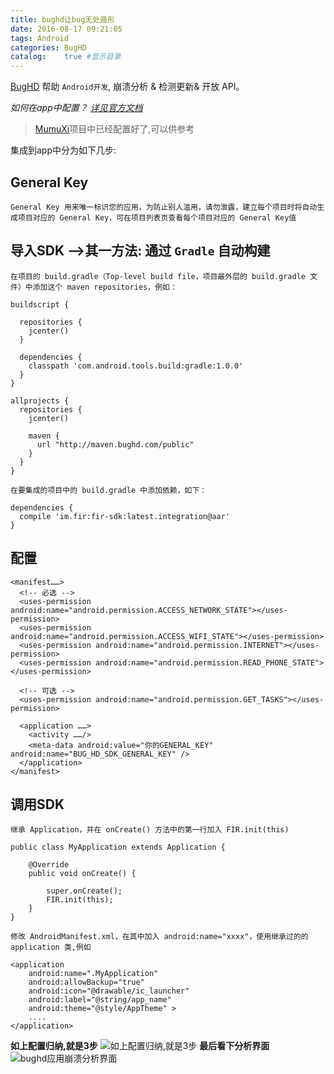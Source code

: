 ```yaml
---
title: bughd让bug无处遁形
date: 2016-08-17 09:21:05
tags: Android
categories: BugHD
catalog:    true #显示目录
---
```


[BugHD](http://bughd.com/product/android) 帮助 `Android开发`, 崩溃分析 & 检测更新& 开放 API。

*如何在app中配置？* [*详见官方文档*](http://bughd.com/doc/android)
>[MumuXi](https://github.com/yangxiaoge/MumuXi)项目中已经配置好了,可以供参考

集成到app中分为如下几步:
<!-- more -->
## General Key
    General Key 用来唯一标识您的应用，为防止别人滥用，请勿泄露，建立每个项目时将自动生成项目对应的 General Key，可在项目列表页查看每个项目对应的 General Key值

## 导入SDK -->其一方法: 通过 `Gradle` 自动构建
    

    在项目的 build.gradle（Top-level build file，项目最外层的 build.gradle 文件）中添加这个 maven repositories，例如：
 
```
buildscript {

  repositories {
    jcenter()
  }

  dependencies {
    classpath 'com.android.tools.build:gradle:1.0.0'
  }
}

allprojects {
  repositories {
    jcenter()

    maven {
      url "http://maven.bughd.com/public"
    }
  }
}
```

    在要集成的项目中的 build.gradle 中添加依赖，如下：

    
```
dependencies {
  compile 'im.fir:fir-sdk:latest.integration@aar'
}
```

## 配置

```
<manifest……>
  <!-- 必选 -->
  <uses-permission android:name="android.permission.ACCESS_NETWORK_STATE"></uses-permission>
  <uses-permission android:name="android.permission.ACCESS_WIFI_STATE"></uses-permission>
  <uses-permission android:name="android.permission.INTERNET"></uses-permission>
  <uses-permission android:name="android.permission.READ_PHONE_STATE"></uses-permission>

  <!-- 可选 -->
  <uses-permission android:name="android.permission.GET_TASKS"></uses-permission>

  <application ……>
    <activity ……/>
    <meta-data android:value="你的GENERAL_KEY" android:name="BUG_HD_SDK_GENERAL_KEY" />
  </application>
</manifest>
```

## 调用SDK
    
    继承 Application，并在 onCreate() 方法中的第一行加入 FIR.init(this) 
```
public class MyApplication extends Application {

    @Override
    public void onCreate() {

        super.onCreate();
        FIR.init(this);
    }
}
```
    修改 AndroidManifest.xml，在其中加入 android:name="xxxx"，使用继承过的的 application 类,例如
```
<application
    android:name=".MyApplication"
    android:allowBackup="true"
    android:icon="@drawable/ic_launcher"
    android:label="@string/app_name"
    android:theme="@style/AppTheme" >
    ....
</application>
```

**如上配置归纳,就是3步**
![如上配置归纳,就是3步](http://ww2.sinaimg.cn/mw1024/c05ae6b6gw1f6whn2lru1j20sy0blabf.jpg)
**最后看下分析界面**
![bughd应用崩溃分析界面](http://ww2.sinaimg.cn/mw1024/c05ae6b6gw1f6wgxou5muj211n0ktwie.jpg)

